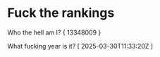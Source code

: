 # Fuck the rankings

Who the hell am I?
{ 13348009 }

What fucking year is it?
[ 2025-03-30T11:33:20Z ]
